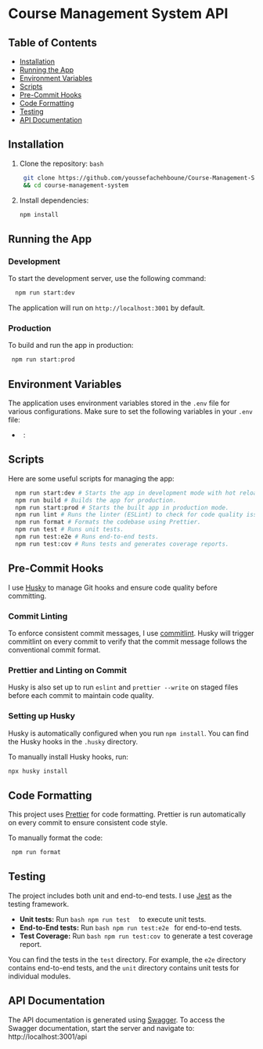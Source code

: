 # Course Management System API

## Table of Contents

- [Installation](#installation)
- [Running the App](#running-the-app)
- [Environment Variables](#environment-variables)
- [Scripts](#scripts)
- [Pre-Commit Hooks](#pre-commit-hooks)
- [Code Formatting](#code-formatting)
- [Testing](#testing)
- [API Documentation](#api-documentation)

## Installation

1. Clone the repository:
    ```bash ```
    ```bash 
     git clone https://github.com/youssefachehboune/Course-Management-System.git &&
     && cd course-management-system
    ```

2. Install dependencies:
    ```bash 
    npm install
    ```

## Running the App

### Development

To start the development server, use the following command:

```bash 
  npm run start:dev
```

The application will run on `http://localhost:3001` by default.

### Production

To build and run the app in production:

```bash npm run build &&
 npm run start:prod
 ```

## Environment Variables

The application uses environment variables stored in the `.env` file for various configurations. Make sure to set the following variables in your `.env` file:

- ` `: 

## Scripts

Here are some useful scripts for managing the app:
```bash
  npm run start:dev # Starts the app in development mode with hot reloading.
  npm run build # Builds the app for production.
  npm run start:prod # Starts the built app in production mode.
  npm run lint # Runs the linter (ESLint) to check for code quality issues.
  npm run format # Formats the codebase using Prettier.
  npm run test # Runs unit tests.
  npm run test:e2e # Runs end-to-end tests.
  npm run test:cov # Runs tests and generates coverage reports.
```
## Pre-Commit Hooks

I use [Husky](https://github.com/typicode/husky) to manage Git hooks and ensure code quality before committing.

### Commit Linting

To enforce consistent commit messages, I use [commitlint](https://github.com/conventional-changelog/commitlint). Husky will trigger commitlint on every commit to verify that the commit message follows the conventional commit format.

### Prettier and Linting on Commit

Husky is also set up to run `eslint` and `prettier --write` on staged files before each commit to maintain code quality.

### Setting up Husky

Husky is automatically configured when you run `npm install`. You can find the Husky hooks in the `.husky` directory.

To manually install Husky hooks, run:

```bash
npx husky install
```
## Code Formatting

This project uses [Prettier](https://prettier.io/) for code formatting. Prettier is run automatically on every commit to ensure consistent code style.

To manually format the code:

```bash
 npm run format
 ```

## Testing

The project includes both unit and end-to-end tests. I use [Jest](https://jestjs.io/) as the testing framework.
- **Unit tests:** Run  ```bash npm run test  ``` to execute unit tests.
- **End-to-End tests:** Run ```bash npm run test:e2e ``` for end-to-end tests.
- **Test Coverage:** Run ```bash npm run test:cov ```to generate a test coverage report.

You can find the tests in the `test` directory. For example, the `e2e` directory contains end-to-end tests, and the `unit` directory contains unit tests for individual modules.

## API Documentation

The API documentation is generated using [Swagger](https://swagger.io/). To access the Swagger documentation, start the server and navigate to:
http://localhost:3001/api 
